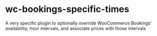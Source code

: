 # wc-bookings-specific-times
A very specific plugin to optionally override WooCommerce Bookings' availability, hour intervals, and associate prices with those intervals

